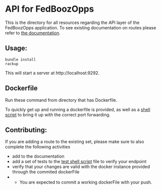 # API for FedBoozOpps

This is the directory for all resources regarding the API layer of the FedBoozOpps application. To see existing documentation on routes please refer to [the documentation](docs/README.md).

## Usage:

    bundle install
    rackup

This will start a server at http://localhost:9292.

## Dockerfile

Run these command from directory that has Dockerfile.

To quickly get up and running a dockerfile is provided, as well as a [shell script](bin/start.sh) to bring it up with the correct port forwarding.

## Contributing:

If you are adding a route to the existing set, please make sure to also complete the following activities

- add to the documentation
- add a set of tests to the [test shell script](tests/route_tests.sh) file to verify your endpoint
- verify that your changes are valid with the docker instance provided through the commited dockerFile
- - You are expected to commit a working dockerFile with your push.
